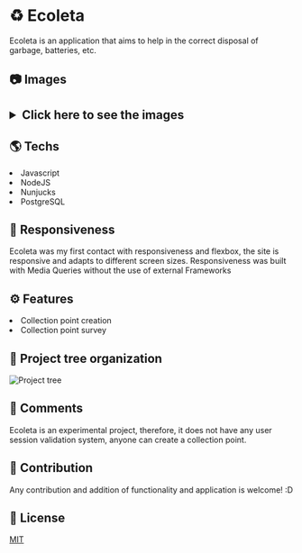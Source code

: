 <h1>♻️ Ecoleta</h1> 

Ecoleta is an application that aims to help in the correct disposal of garbage, batteries, etc.

<h2>📷 Images <h2>

<details>
    <summary>Click here to see the images</summary>
    <img src="https://i.imgur.com/OCJ9g5b.jpg">
    <img src="https://i.imgur.com/OCJ9g5b.jpg">
    <img src="https://i.imgur.com/MkFh1S4.jpg">
    <img src="https://i.imgur.com/D5NsgRE.jpg">
    <img src="https://i.imgur.com/yeJMgdF.jpg">
    <img src="https://i.imgur.com/ycXu5Tw.jpg">
    <img src="https://i.imgur.com/DmjYZ0b.jpg">
    <img src="https://i.imgur.com/Ob01qmw.jpg">
    <img src="https://i.imgur.com/dW6Io0N.jpg">
    <img src="https://i.imgur.com/uTPiHut.jpg">
</details>

<h2>🌎 Techs </h2>

<li>Javascript</li>
<li>NodeJS</li>
<li>Nunjucks</li>
<li>PostgreSQL</li>

<h2>📱 Responsiveness </h2>

<p>Ecoleta was my first contact with responsiveness and flexbox, the site is responsive and adapts to different screen sizes. Responsiveness was built with Media Queries without the use of external Frameworks</p>

<h2>⚙️ Features </h2>

<li>Collection point creation</li>
<li>Collection point survey</li>

<h2>🌳 Project tree organization</h2>

![Project tree](https://i.imgur.com/Q2czVYd.jpg)

<h2>🔎 Comments</h2>

<p>Ecoleta is an experimental project, therefore, it does not have any user session validation system, anyone can create a collection point.</p>

<h2>🤝 Contribution</h2>

<p>Any contribution and addition of functionality and application is welcome! :D</p>

<h2>📄 License</h2>

[MIT](https://choosealicense.com/licenses/mit/)

